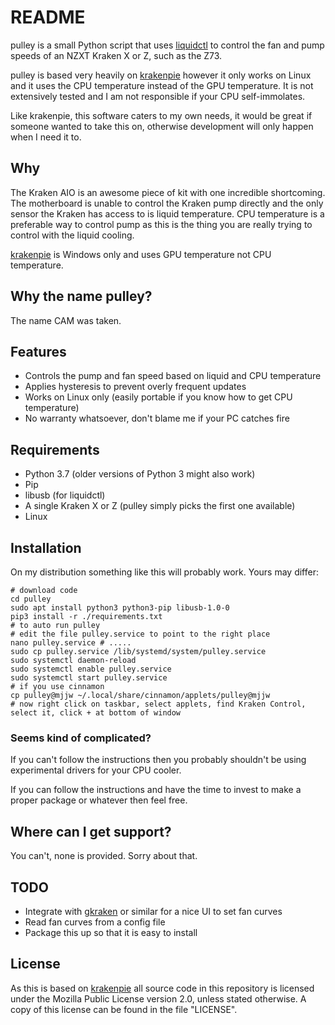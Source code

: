 # README

pulley is a small Python script that uses
[liquidctl](https://github.com/jonasmalacofilho/liquidctl/) to control the fan
and pump speeds of an NZXT Kraken X or Z, such as the Z73.

pulley is based very heavily on
[krakenpie](https://gitlab.com/yorickpeterse/krakenpie) however it only works
on Linux and it uses the CPU temperature instead of the GPU temperature. It
is not extensively tested and I am not responsible if your CPU self-immolates.

Like krakenpie, this software caters to my own needs, it would be great if
someone wanted to take this on, otherwise development will only happen when I
need it to.

## Why

The Kraken AIO is an awesome piece of kit with one incredible shortcoming. The
motherboard is unable to control the Kraken pump directly and the only sensor
the Kraken has access to is liquid temperature. CPU temperature is a preferable
way to control pump as this is the thing you are really trying to control with
the liquid cooling.

[krakenpie](https://gitlab.com/yorickpeterse/krakenpie) is Windows only and
uses GPU temperature not CPU temperature.

## Why the name pulley?

The name CAM was taken.

## Features

* Controls the pump and fan speed based on liquid and CPU temperature
* Applies hysteresis to prevent overly frequent updates
* Works on Linux only (easily portable if you know how to get CPU temperature)
* No warranty whatsoever, don't blame me if your PC catches fire

## Requirements

* Python 3.7 (older versions of Python 3 might also work)
* Pip
* libusb (for liquidctl)
* A single Kraken X or Z (pulley simply picks the first one available)
* Linux

## Installation

On my distribution something like this will probably work. Yours may differ:

    # download code
    cd pulley
    sudo apt install python3 python3-pip libusb-1.0-0
    pip3 install -r ./requirements.txt
    # to auto run pulley
    # edit the file pulley.service to point to the right place
    nano pulley.service # .....
    sudo cp pulley.service /lib/systemd/system/pulley.service
    sudo systemctl daemon-reload
    sudo systemctl enable pulley.service
    sudo systemctl start pulley.service
    # if you use cinnamon 
    cp pulley@mjjw ~/.local/share/cinnamon/applets/pulley@mjjw
    # now right click on taskbar, select applets, find Kraken Control, select it, click + at bottom of window

### Seems kind of complicated?

If you can't follow the instructions then you probably shouldn't be using
experimental drivers for your CPU cooler.

If you can follow the instructions and have the time to invest 
to make a proper package or whatever then feel free. 

## Where can I get support?

You can't, none is provided. Sorry about that.

## TODO

* Integrate with [gkraken](https://gitlab.com/leinardi/gkraken) or similar for
  a nice UI to set fan curves
* Read fan curves from a config file
* Package this up so that it is easy to install

## License

As this is based on [krakenpie](https://gitlab.com/yorickpeterse/krakenpie) all
source code in this repository is licensed under the Mozilla Public License
version 2.0, unless stated otherwise. A copy of this license can be found in the
file "LICENSE".
